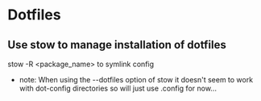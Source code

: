 # Dotfiles 

## Use stow to manage installation of dotfiles 
stow -R <package_name> to symlink config 
* note: When using the --dotfiles option of stow it doesn't seem to work with dot-config directories so will just use .config for now...
